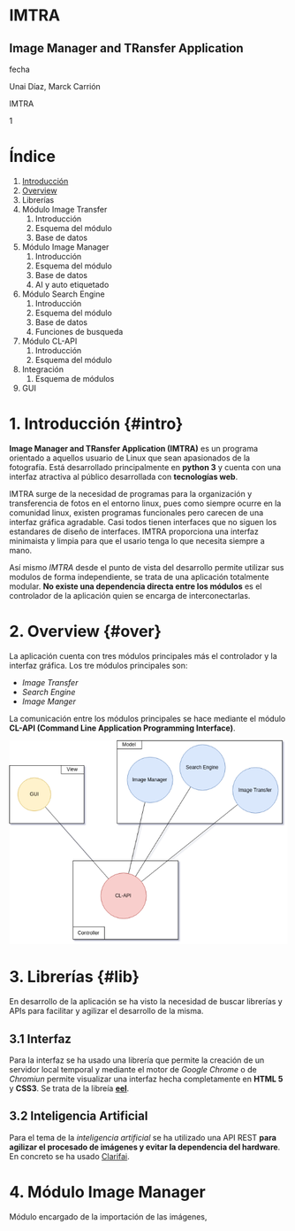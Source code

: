 <div class="one-page">
<h1 class="book-title">IMTRA</h1>
<h2>Image Manager and TRansfer Application</h2>
<div class="footer">
<p class="date">fecha</p>
<p class="authors">Unai Díaz, Marck Carrión</p>
</div>
</div>

<div class="header">
<p class="name">IMTRA</p>
<p class="page">1</p>
</div>

# Índice
1. [Introducción](#intro)
2. [Overview](#over)
3. Librerías
4. Módulo Image Transfer
   1. Introducción
   2. Esquema del módulo
   3. Base de datos
5. Módulo Image Manager
   1. Introducción
   2. Esquema del módulo
   3. Base de datos
   4. AI y auto etiquetado
6. Módulo Search Engine
   1. Introducción
   2. Esquema del módulo
   3. Base de datos
   4. Funciones de busqueda
7. Módulo CL-API
   1. Introducción
   2. Esquema del módulo
8. Integración
   1. Esquema de módulos
9. GUI

# 1. Introducción {#intro}
**Image Manager and TRansfer Application (IMTRA)** es un programa orientado a aquellos usuario de Linux que sean apasionados de la fotografía. Está desarrollado principalmente en __python 3__ y cuenta con una interfaz atractiva al público desarrollada con __tecnologías web__.

IMTRA surge de la necesidad de programas para la organización y transferencia de fotos en el entorno linux, pues como siempre ocurre en la comunidad linux, existen programas funcionales pero carecen de una interfaz gráfica agradable. Casi todos tienen interfaces que no siguen los estandares de dise&ntilde;o de interfaces. IMTRA proporciona una interfaz minimaista y limpia para que el usario tenga lo que necesita siempre a mano.

Así mismo _IMTRA_ desde el punto de vista del desarrollo permite utilizar sus modulos de forma independiente, se trata de una aplicación totalmente modular. __No existe una dependencia directa entre los módulos__ es el controlador de la aplicación quien se encarga de interconectarlas.

# 2. Overview {#over}
La aplicación cuenta con tres módulos principales más el controlador y la interfaz gráfica. Los tre módulos principales son:
- _Image Transfer_
- _Search Engine_ 
- _Image Manger_
  
La comunicación entre los módulos principales se hace mediante el módulo __CL-API (Command Line Application Programming Interface)__.

![](overview_node_graph.png)

# 3. Librer&iacute;as {#lib}
En desarrollo de la aplicación se ha visto la necesidad de buscar librerías y APIs para facilitar y agilizar el desarrollo de la misma.
## 3.1 Interfaz
Para la interfaz se ha usado una librería que permite la creación de un servidor local temporal y mediante el motor de _Google Chrome_ o de _Chromiun_ permite visualizar una interfaz hecha completamente en __HTML 5__ y __CSS3__. Se trata de la libreía __[eel](https://pypi.org/project/Eel/)__.

## 3.2 Inteligencia Artificial
Para el tema de la _inteligencia artificial_ se ha utilizado una API REST __para agilizar el procesado de imágenes y evitar la dependencia del hardware__. En concreto se ha usado  [Clarifai](https://clarifai.com/).

# 4. Módulo Image Manager
Módulo encargado de la  importación de las imágenes,